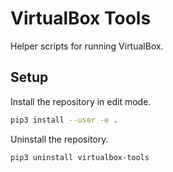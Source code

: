 # VirtualBox Tools

Helper scripts for running VirtualBox.


## Setup

Install the repository in edit mode.

```sh
pip3 install --user -e .
```

Uninstall the repository.

```sh
pip3 uninstall virtualbox-tools
```
